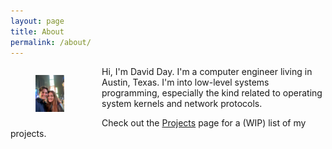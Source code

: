 ```yaml
---
layout: page
title: About
permalink: /about/
---
```


<div>
    <div style="float:left; width: 25%; margin-right: 20px; ">
        <figure>
            <img src="/assets/img/david_lauren_timessquare.jpg"> 
        </figure>
    </div>
<p>
Hi, I'm David Day. I'm a computer engineer living in Austin, Texas. I'm into low-level systems programming, 
especially the kind related to operating system kernels and network protocols. 
</p>
<p>
Check out the <a href="/projects">Projects</a> page for a (WIP) list of my projects.
</p>
</div>
